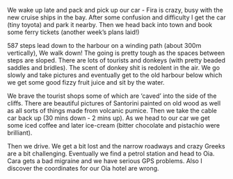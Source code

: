 We wake up late and pack and pick up our car - Fira is crazy, busy with the new cruise ships in the bay. After some confusion and difficulty I get the car (tiny toyota) and park it nearby. Then we head back into town and book some ferry tickets (another week’s plans laid!)

587 steps lead down to the harbour on a winding path (about 300m vertically), We walk down! The going is pretty tough as the spaces between steps are sloped. There are lots of tourists and donkeys (with pretty beaded saddles and bridles). The scent of donkey shit is redolent in the air. We go slowly and take pictures and eventually get to the old harbour below which we get some good fizzy fruit juice and sit by the water.

We brave the tourist shops some of which are ‘caved’ into the side of the cliffs. There are beautiful pictures of Santorini painted on old wood as well as all sorts of things made from volcanic pumice. Then we take the cable car back up (30 mins down - 2 mins up). As we head to our car we get some iced coffee and later ice-cream (bitter chocolate and pistachio were brilliant).

Then we drive. We get a bit lost and the narrow roadways and crazy Greeks are a bit challenging. Eventually we find a petrol station and head to Oia. Cara gets a bad migraine and we have serious GPS problems. Also I discover the coordinates for our Oia hotel are wrong.
